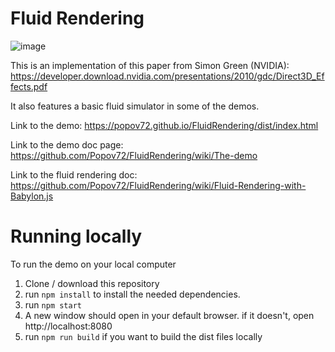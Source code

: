 # Fluid Rendering

![image](https://user-images.githubusercontent.com/4152247/174438836-b7b5949a-b2fe-4297-ba20-d0742f7cd45a.png)

This is an implementation of this paper from Simon Green (NVIDIA): https://developer.download.nvidia.com/presentations/2010/gdc/Direct3D_Effects.pdf

It also features a basic fluid simulator in some of the demos.

Link to the demo: https://popov72.github.io/FluidRendering/dist/index.html

Link to the demo doc page: https://github.com/Popov72/FluidRendering/wiki/The-demo

Link to the fluid rendering doc: https://github.com/Popov72/FluidRendering/wiki/Fluid-Rendering-with-Babylon.js

# Running locally

To run the demo on your local computer

1. Clone / download this repository
1. run `npm install` to install the needed dependencies.
1. run `npm start`
1. A new window should open in your default browser. if it doesn't, open http://localhost:8080
1. run `npm run build` if you want to build the dist files locally